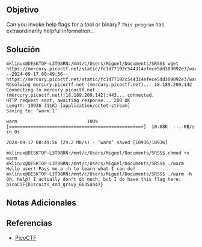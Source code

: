 ## Objetivo
Can you invoke help flags for a tool or binary? `This program` has extraordinarily helpful information...
## Solución
```
mklinux@DESKTOP-L3T98RN:/mnt/c/Users/Miguel/Documents/SRSS$ wget https://mercury.picoctf.net/static/fc1d77192c544314efece5dd309092e3/warm
--2024-09-17 00:49:56--  https://mercury.picoctf.net/static/fc1d77192c544314efece5dd309092e3/warm
Resolving mercury.picoctf.net (mercury.picoctf.net)... 18.189.209.142
Connecting to mercury.picoctf.net (mercury.picoctf.net)|18.189.209.142|:443... connected.
HTTP request sent, awaiting response... 200 OK
Length: 10936 (11K) [application/octet-stream]
Saving to: ‘warm.1’

warm                          100%[=================================================>]  10.68K  --.-KB/s    in 0s

2024-09-17 00:49:56 (29.2 MB/s) - ‘warm’ saved [10936/10936]

mklinux@DESKTOP-L3T98RN:/mnt/c/Users/Miguel/Documents/SRSS$ chmod +x warm
mklinux@DESKTOP-L3T98RN:/mnt/c/Users/Miguel/Documents/SRSS$ ./warm
Hello user! Pass me a -h to learn what I can do!
mklinux@DESKTOP-L3T98RN:/mnt/c/Users/Miguel/Documents/SRSS$ ./warm -h
Oh, help? I actually don't do much, but I do have this flag here: picoCTF{b1scu1ts_4nd_gr4vy_6635aa47}
```
## Notas Adicionales
## Referencias
- [PicoCTF](https://play.picoctf.org)